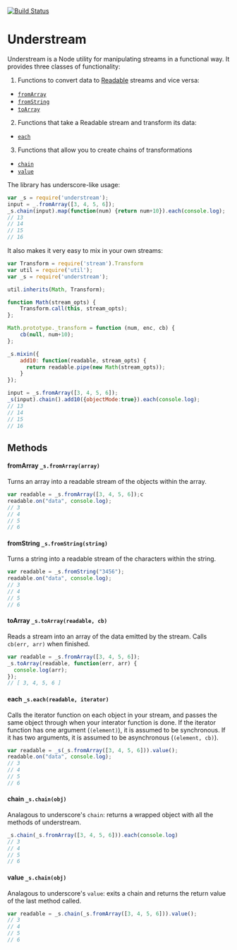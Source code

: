 [![Build Status](https://secure.travis-ci.org/Clever/understream.png)](http://travis-ci.org/Clever/understream)

# Understream

Understream is a Node utility for manipulating streams in a functional way.
It provides three classes of functionality:

1. Functions to convert data to [Readable](http://nodejs.org/api/stream.html#stream_class_stream_readable) streams and vice versa:
  * [`fromArray`](#fromArray)
  * [`fromString`](#fromArray)
  * [`toArray`](#toArray)

2. Functions that take a Readable stream and transform its data:

  * [`each`](#each)

3. Functions that allow you to create chains of transformations

  * [`chain`](#chain)
  * [`value`](#value)

The library has underscore-like usage:

```javascript
var _s = require('understream');
input = _.fromArray([3, 4, 5, 6]);
_s.chain(input).map(function(num) {return num+10}).each(console.log);
// 13
// 14
// 15
// 16
```

It also makes it very easy to mix in your own streams:

```javascript
var Transform = require('stream').Transform
var util = require('util');
var _s = require('understream');

util.inherits(Math, Transform);

function Math(stream_opts) {
    Transform.call(this, stream_opts);
};

Math.prototype._transform = function (num, enc, cb) {
    cb(null, num+10);
};

_s.mixin({
    add10: function(readable, stream_opts) {
      return readable.pipe(new Math(stream_opts));
    }
});

input = _s.fromArray([3, 4, 5, 6]);
_s(input).chain().add10({objectMode:true}).each(console.log);
// 13
// 14
// 15
// 16
```

## Methods

#### <a name="fromArray">fromArray</a> `_s.fromArray(array)`

Turns an array into a readable stream of the objects within the array.

```javascript
var readable = _s.fromArray([3, 4, 5, 6]);c
readable.on("data", console.log);
// 3
// 4
// 5
// 6
```

#### <a name="fromString">fromString</a> `_s.fromString(string)`

Turns a string into a readable stream of the characters within the string.

```javascript
var readable = _s.fromString("3456");
readable.on("data", console.log);
// 3
// 4
// 5
// 6
```

#### <a name="toArray">toArray</a> `_s.toArray(readable, cb)`

Reads a stream into an array of the data emitted by the stream.
Calls `cb(err, arr)` when finished.

```javascript
var readable = _s.fromArray([3, 4, 5, 6]);
_s.toArray(readable, function(err, arr) {
  console.log(arr);
});
// [ 3, 4, 5, 6 ]
```

#### <a name="each">each</a> `_s.each(readable, iterator)`

Calls the iterator function on each object in your stream, and passes the same object through when your interator function is done. If the iterator function has one argument (`(element)`), it is assumed to be synchronous. If it has two arguments, it is assumed to be asynchronous (`(element, cb)`).

```javascript
var readable = _s(_s.fromArray([3, 4, 5, 6])).value();
readable.on("data", console.log);
// 3
// 4
// 5
// 6
```

#### <a name="chain">chain</a> `_s.chain(obj)`

Analagous to underscore's `chain`: returns a wrapped object with all the methods of understream.

```javascript
_s.chain(_s.fromArray([3, 4, 5, 6])).each(console.log)
// 3
// 4
// 5
// 6
```

#### <a name="value">value</a> `_s.chain(obj)`

Analagous to underscore's `value`: exits a chain and returns the return value of the last method called.

```javascript
var readable = _s.chain(_s.fromArray([3, 4, 5, 6])).value();
// 3
// 4
// 5
// 6
```



<!---
### Run
### Duplex
### Readable
### Defaults
### Pipe

### Batch (transform)
`.batch(size)`

Creates batches out of the objects in your stream. Takes in objects, outputs arrays of those objects.

```javascript
_.stream([3, 4, 5, 6]).batch(3).each(console.log).run()
# [3, 4, 5]
# [6]
```

### File (transform)
`.file(filepath)`

Streams the content out of a file.

```javascript
_.stream().file(path_to_file).split('\n').each(console.log).run()
# line1
# line2
# line3
# ...
```

### Filter
`.each(iterator)`

Calls the iterator for each object in your stream, passing through only the values that pass a truth test (iterator).

```javascript
_.stream([3, 4, 5, 6]).filter(function (n) { return n > 4 }).each(console.log).run()
# 5
# 6
```

### First
`.first([n])`

Passes through only the first `n` objects. If called with no arguments, assumes `n` is `1`.

Passes through only the first object in the stream. Passing `n` will pass through the first `n` objects.

```javascript
_.stream([3, 4, 5, 6]).first(2).each(console.log).run()
# 3
# 4
```

### GroupBy

### Invoke

### Join

### Map

### Process

### Progress

### Queue

### Reduce

### Spawn

### Split

### Uniq

### Where
--!>